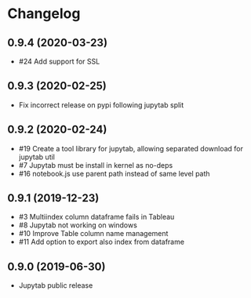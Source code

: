 # Changelog

## 0.9.4 (2020-03-23)
* #24 Add support for SSL

## 0.9.3 (2020-02-25)
* Fix incorrect release on pypi following jupytab split

## 0.9.2 (2020-02-24)
* #19 Create a tool library for jupytab, allowing separated download for jupytab util
* #7 Jupytab must be install in kernel as no-deps
* #16 notebook.js use parent path instead of same level path

## 0.9.1 (2019-12-23)
* #3 Multiindex column dataframe fails in Tableau
* #8 Jupytab not working on windows
* #10 Improve Table column name management
* #11 Add option to export also index from dataframe

## 0.9.0 (2019-06-30)
* Jupytab public release
